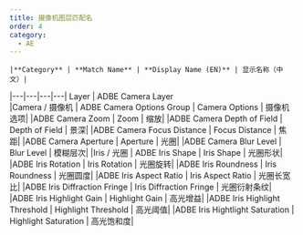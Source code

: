 ```yaml
---
title: 摄像机图层匹配名
order: 4
category:
  - AE
---
```

    |**Category** | **Match Name** | **Display Name (EN)** | 显示名称（中文）|
|---|---|---|---|
Layer | ADBE Camera Layer  
|Camera / 摄像机 | ADBE Camera Options Group | Camera Options | 摄像机选项|
|ADBE Camera Zoom | Zoom | 缩放|
|ADBE Camera Depth of Field | Depth of Field | 景深|
|ADBE Camera Focus Distance | Focus Distance | 焦距|
|ADBE Camera Aperture | Aperture | 光圈|
|ADBE Camera Blur Level | Blur Level | 模糊层次|
|Iris / 光圈 | ADBE Iris Shape | Iris Shape | 光圈形状|
|ADBE Iris Rotation | Iris Rotation | 光圈旋转|
|ADBE Iris Roundness | Iris Roundness | 光圈圆度|
|ADBE Iris Aspect Ratio | Iris Aspect Ratio | 光圈长宽比|
|ADBE Iris Diffraction Fringe | Iris Diffraction Fringe | 光圈衍射条纹|
|ADBE Iris Highlight Gain | Highlight Gain | 高光增益|
|ADBE Iris Highlight Threshold | Highlight Threshold | 高光阈值|
|ADBE Iris Hightlight Saturation | Highlight Saturation | 高光饱和度|

